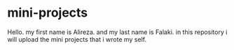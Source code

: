 # mini-projects

Hello. my first name is Alireza. and my last name is Falaki.
in this repository i will upload the mini projects that i wrote my self.
